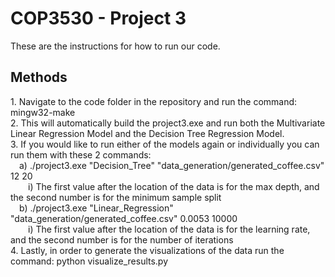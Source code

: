 <H1> COP3530 - Project 3 </h1>
These are the instructions for how to run our code.

<h2> Methods </h2>
1. Navigate to the code folder in the repository and run the command: mingw32-make<br>
2. This will automatically build the project3.exe and run both the Multivariate Linear Regression Model and the Decision Tree Regression Model.<br>
3. If you would like to run either of the models again or individually you can run them with these 2 commands:<br>
	&emsp;a) ./project3.exe "Decision_Tree" "data_generation/generated_coffee.csv" 12 20<br>
 		&emsp;&emsp;i) The first value after the location of the data is for the max depth, and the second number is for the minimum sample split<br>
 	&emsp;b) ./project3.exe "Linear_Regression" "data_generation/generated_coffee.csv" 0.0053 10000<br>
  		&emsp;&emsp;i) The first value after the location of the data is for the learning rate, and the second number is for the number of iterations<br>
4. Lastly, in order to generate the visualizations of the data run the command: python visualize_results.py<br>
